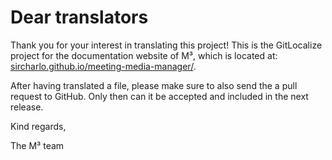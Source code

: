 # Dear translators

Thank you for your interest in translating this project! This is the GitLocalize project for the documentation website of M³, which is located at: [sircharlo.github.io/meeting-media-manager/](https://sircharlo.github.io/meeting-media-manager/).

After having translated a file, please make sure to also send the a pull request to GitHub. Only then can it be accepted and included in the next release.

Kind regards,

The M³ team
